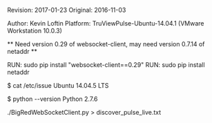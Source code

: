 Revision: 2017-01-23
Original: 2016-11-03

Author: Kevin Loftin
Platform: TruViewPulse-Ubuntu-14.04.1 (VMware Workstation 10.0.3)

** Need version 0.29 of websocket-client, may need version 0.7.14 of netaddr **

RUN: sudo pip install "websocket-client==0.29"
RUN: sudo pip install netaddr

$ cat /etc/issue
Ubuntu 14.04.5 LTS

$ python --version
Python 2.7.6

./BigRedWebSocketClient.py > discover_pulse_live.txt

